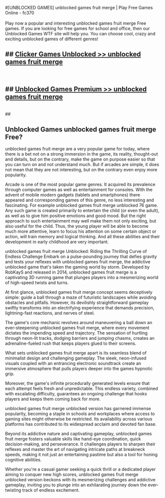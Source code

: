 #[UNBLOCKED GAMES] unblocked games fruit merge | Play Free Games Online - fc370 <br>
<br>
Play now a popular and interesting unblocked games fruit merge Free games. If you are looking for free games for school and office, then our Unblocked Games WTF site will help you. You can choose cool, crazy and exciting unblocked games of different genres!


## ##  [Clicker Games Unblocked >> unblocked games fruit merge](http://freeplayer.one?title=unblocked_games_fruit_merge&ref=22)
  <br>

##  ## [Unblocked Games Premium >> unblocked games fruit merge](http://freeplayer.one?title=unblocked_games_fruit_merge&ref=22)
  <br>
  ##



## Unblocked Games unblocked games fruit merge Free?

unblocked games fruit merge are a very popular game for today, where there is a bet not on a strong immersion in the game, its reality, thought-out and details, but on the contrary, make the game on purpose easier so that you can turn on and not understand much. But if arcades are simple, it does not mean that they are not interesting, but on the contrary even enjoy more popularity.

Arcade is one of the most popular game genres. It acquired its prevalence through computer games as well as entertainment for consoles. With the advent of mobile modern gadgets (tablets and smartphones) there appeared and corresponding games of this genre, no less interesting and fascinating. For example unblocked games fruit merge unblocked 76 game. Any such game is created primarily to entertain the child (or even the adult), as well as to give him positive emotions and good mood. But the right approach to such entertainment may well make them not only exciting, but also useful for the child. Thus, the young player will be able to become much more attentive, learn to focus his attention on some certain object or action, will train memory and logical thinking. And all these abilities and their development in early childhood are very important.

unblocked games fruit merge Unblocked: Riding the Thrilling Curve of Endless Challenge
Embark on a pulse-pounding journey that defies gravity and tests your reflexes with unblocked games fruit merge, the addictive unblocked game that's taken the gaming world by storm. Developed by RobKayS and released in 2014, unblocked games fruit merge is a captivating 3D running game that plunges players into a mesmerizing world of high-speed twists and turns.

At first glance, unblocked games fruit merge concept seems deceptively simple: guide a ball through a maze of futuristic landscapes while avoiding obstacles and pitfalls. However, its devilishly straightforward gameplay swiftly transforms into an electrifying experience that demands precision, lightning-fast reactions, and nerves of steel.

The game's core mechanic revolves around maneuvering a ball down an ever-steepening unblocked games fruit merge, where every movement dictates the impending speed and trajectory. The sensation of hurtling through neon-lit tracks, dodging barriers and jumping chasms, creates an adrenaline-fueled rush that keeps players glued to their screens.

What sets unblocked games fruit merge apart is its seamless blend of minimalist design and challenging gameplay. The sleek, neon-infused visuals coupled with an entrancing electronic soundtrack create an immersive atmosphere that pulls players deeper into the games hypnotic grip.

Moreover, the game's infinite procedurally generated levels ensure that each attempt feels fresh and unpredictable. This endless variety, combined with escalating difficulty, guarantees an ongoing challenge that hooks players and keeps them coming back for more.

unblocked games fruit merge unblocked version has garnered immense popularity, becoming a staple in schools and workplaces where access to gaming sites might otherwise be restricted. Its availability across various platforms has contributed to its widespread acclaim and devoted fan base.

Beyond its addictive nature and captivating gameplay, unblocked games fruit merge fosters valuable skills like hand-eye coordination, quick decision-making, and perseverance. It challenges players to sharpen their reflexes and master the art of navigating intricate paths at breakneck speeds, making it not just an entertaining pastime but also a tool for honing cognitive abilities.

Whether you're a casual gamer seeking a quick thrill or a dedicated player aiming to conquer new high scores, unblocked games fruit merge unblocked version beckons with its mesmerizing challenges and addictive gameplay, inviting you to plunge into an exhilarating journey down the ever-twisting track of endless excitement.